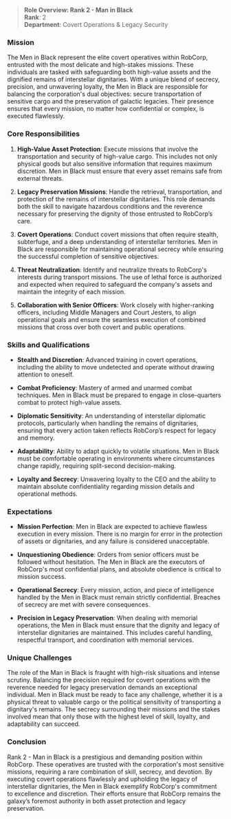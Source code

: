 > **Role Overview: Rank 2 - Man in Black**  
> **Rank**: 2  
> **Department**: Covert Operations & Legacy Security

### Mission

The Men in Black represent the elite covert operatives within RobCorp, entrusted with the most delicate and high-stakes missions. These individuals are tasked with safeguarding both high-value assets and the dignified remains of interstellar dignitaries. With a unique blend of secrecy, precision, and unwavering loyalty, the Men in Black are responsible for balancing the corporation's dual objectives: secure transportation of sensitive cargo and the preservation of galactic legacies. Their presence ensures that every mission, no matter how confidential or complex, is executed flawlessly.

### Core Responsibilities

1. **High-Value Asset Protection**: Execute missions that involve the transportation and security of high-value cargo. This includes not only physical goods but also sensitive information that requires maximum discretion. Men in Black must ensure that every asset remains safe from external threats.
    
2. **Legacy Preservation Missions**: Handle the retrieval, transportation, and protection of the remains of interstellar dignitaries. This role demands both the skill to navigate hazardous conditions and the reverence necessary for preserving the dignity of those entrusted to RobCorp’s care.
    
3. **Covert Operations**: Conduct covert missions that often require stealth, subterfuge, and a deep understanding of interstellar territories. Men in Black are responsible for maintaining operational secrecy while ensuring the successful completion of sensitive objectives.
    
4. **Threat Neutralization**: Identify and neutralize threats to RobCorp's interests during transport missions. The use of lethal force is authorized and expected when required to safeguard the company's assets and maintain the integrity of each mission.
    
5. **Collaboration with Senior Officers**: Work closely with higher-ranking officers, including Middle Managers and Court Jesters, to align operational goals and ensure the seamless execution of combined missions that cross over both covert and public operations.
    

### Skills and Qualifications

- **Stealth and Discretion**: Advanced training in covert operations, including the ability to move undetected and operate without drawing attention to oneself.
    
- **Combat Proficiency**: Mastery of armed and unarmed combat techniques. Men in Black must be prepared to engage in close-quarters combat to protect high-value assets.
    
- **Diplomatic Sensitivity**: An understanding of interstellar diplomatic protocols, particularly when handling the remains of dignitaries, ensuring that every action taken reflects RobCorp’s respect for legacy and memory.
    
- **Adaptability**: Ability to adapt quickly to volatile situations. Men in Black must be comfortable operating in environments where circumstances change rapidly, requiring split-second decision-making.
    
- **Loyalty and Secrecy**: Unwavering loyalty to the CEO and the ability to maintain absolute confidentiality regarding mission details and operational methods.
    

### Expectations

- **Mission Perfection**: Men in Black are expected to achieve flawless execution in every mission. There is no margin for error in the protection of assets or dignitaries, and any failure is considered unacceptable.
    
- **Unquestioning Obedience**: Orders from senior officers must be followed without hesitation. The Men in Black are the executors of RobCorp's most confidential plans, and absolute obedience is critical to mission success.
    
- **Operational Secrecy**: Every mission, action, and piece of intelligence handled by the Men in Black must remain strictly confidential. Breaches of secrecy are met with severe consequences.
    
- **Precision in Legacy Preservation**: When dealing with memorial operations, the Men in Black must ensure that the dignity and legacy of interstellar dignitaries are maintained. This includes careful handling, respectful transport, and coordination with memorial services.
    

### Unique Challenges

The role of the Man in Black is fraught with high-risk situations and intense scrutiny. Balancing the precision required for covert operations with the reverence needed for legacy preservation demands an exceptional individual. Men in Black must be ready to face any challenge, whether it is a physical threat to valuable cargo or the political sensitivity of transporting a dignitary's remains. The secrecy surrounding their missions and the stakes involved mean that only those with the highest level of skill, loyalty, and adaptability can succeed.

### Conclusion

Rank 2 - Man in Black is a prestigious and demanding position within RobCorp. These operatives are trusted with the corporation's most sensitive missions, requiring a rare combination of skill, secrecy, and devotion. By executing covert operations flawlessly and upholding the legacy of interstellar dignitaries, the Men in Black exemplify RobCorp's commitment to excellence and discretion. Their efforts ensure that RobCorp remains the galaxy’s foremost authority in both asset protection and legacy preservation.